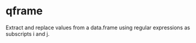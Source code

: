 # qframe
Extract and replace values from a data.frame using regular expressions as subscripts i and j.
